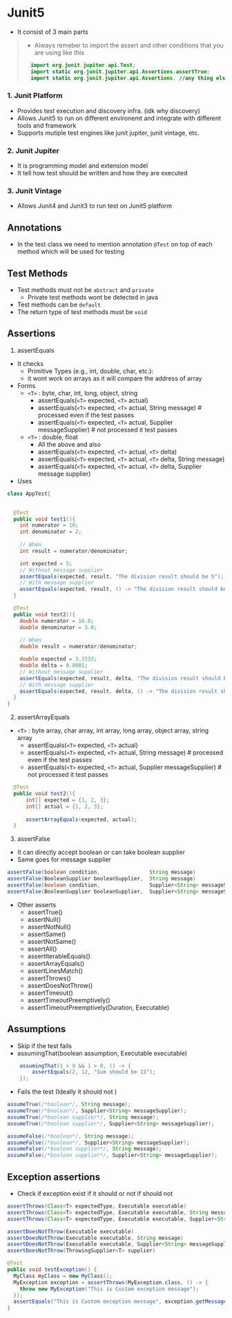 # Junit5 
- It consist of 3 main parts
> - Always remeber to import the assert and other conditions that you are using like this
> ```java
>   import org.junit.jupiter.api.Test;
>   import static org.junit.jupiter.api.Assertions.assertTrue;
>   import static org.junit.jupiter.api.Assertions. //any thing else ;
> ```

### 1. Junit Platform
- Provides test execution and discovery infra. (idk why discovery)
- Allows Junit5 to run on different environemt and integrate with different tools and framework
- Supports mutiple test engines like junit jupiter, junit vintage, etc.
### 2. Junit Jupiter
- It is programming model and extension model
- It tell how test should be written and how they are executed
### 3. Junit Vintage
- Allows Junit4 and Junit3 to run test on Junit5 platform

## Annotations
- In the test class we need to mention annotation `@Test` on top of each method which will be used for testing

## Test Methods
- Test methods must not be `abstract` and `private`
  - Private test methods wont be detected in java
- Test methods can be `default` 
- The return type of test methods must be `void`
## Assertions 
1. assertEquals
- It checks
  - Primitive Types (e.g., int, double, char, etc.):
  - it wont work on arrays as it will compare the address of array
- Forms
  - `<T>` : byte, char, int, long, object, string
    - assertEquals(`<T>` expected, `<T>` actual)
    - assertEquals(`<T>` expected, `<T>` actual, String message) # processed even if the test passes
    - assertEquals(`<T>` expected, `<T>` actual, Supplier<String> messageSupplier) # not processed it test passes
  - `<T>` : double, float
    - All the above and also
    - assertEquals(`<T>` expected, `<T>` actual, `<T>` delta)
    - assertEquals(`<T>` expected, `<T>` actual, `<T>` delta, String message)
    - assertEquals(`<T>` expected, `<T>` actual, `<T>` delta, Supplier<String> message supplier)
- Uses
```java
class AppTest{

  
  @Test
  public void test1(){
    int numerator = 10;
    int denominator = 2;
    
    // When
    int result = numerator/denominator;

    int expected = 5;
    // Without message supplier
    assertEquals(expected, result, "The division result should be 5"); 
    // With message supplier
    assertEquals(expected, result, () -> "The division result should be 5");
  }

  @Test
  public void test2(){
    double numerator = 10.0;
    double denominator = 3.0;
    
    // When
    double result = numerator/denominator;

    double expected = 3.3333;
    double delta = 0.0001;    
    // Without message supplier
    assertEquals(expected, result, delta, "The division result should be approximately 3.3333"); 
    // With message supplier
    assertEquals(expected, result, delta, () -> "The division result should be approximately 3.3333");
  }
}

```
2. assertArrayEquals
  - `<T>` : byte array, char array, int array, long array, object array, string array
    - assertEquals(`<T>` expected, `<T>` actual)
    - assertEquals(`<T>` expected, `<T>` actual, String message) # processed even if the test passes
    - assertEquals(`<T>` expected, `<T>` actual, Supplier<String> messageSupplier) # not processed it test passes  
  ```java
    @Test
    public void test2(){
        int[] expected = {1, 2, 3};
        int[] actual = {1, 2, 3};
            
    	assertArrayEquals(expected, actual);
    }
  ```
3. assertFalse
- It can directly accept boolean or can take boolean supplier
- Same goes for message supplier
```java
assertFalse(boolean condition,                String message)
assertFalse(BooleanSupplier booleanSupplier,  String message)
assertFalse(boolean condition,                Supplier<String> messageSupplier)
assertFalse(BooleanSupplier booleanSupplier,  Supplier<String> messageSupplier)
```
- Other asserts
  - assertTrue()
  - assertNull()
  - assertNotNull()
  - assertSame()
  - assertNotSame()
  - assertAll()
  - assertIterableEquals()
  - assertArrayEquals()
  - assertLinesMatch()
  - assertThrows()
  - assertDoesNotThrow()
  - assertTimeout()
  - assertTimeoutPreemptively()
  - assertTimeoutPreemptively(Duration, Executable)

## Assumptions
- Skip if the test fails
- assumingThat(boolean assumption, Executable executable)
```java
    assumingThat(1 > 0 && 1 > 0, () -> {
        assertEquals(2, 12, "Sum should be 12");
    });
```
- Fails the test (Ideally it should not )
```java
assumeTrue(/*boolean*/, String message);
assumeTrue(/*boolean*/, Supplier<String> messageSupplier);
assumeTrue(/*boolean supplier*/, String message);
assumeTrue(/*boolean supplier*/, Supplier<String> messageSupplier);

assumeFalse(/*boolean*/, String message);
assumeFalse(/*boolean*/, Supplier<String> messageSupplier);
assumeFalse(/*boolean supplier*/, String message);
assumeFalse(/*boolean supplier*/, Supplier<String> messageSupplier);
```

## Exception assertions
- Check if exception exist if it should or not if should not 


```java
assertThrows(Class<T> expectedType, Executable executable)
assertThrows(Class<T> expectedType, Executable executable, String message)
assertThrows(Class<T> expectedType, Executable executable, Supplier<String> messageSupplier)

assertDoesNotThrow(Executable executable)
assertDoesNotThrow(Executable executable, String message)
assertDoesNotThrow(Executable executable, Supplier<String> messageSupplier)
assertDoesNotThrow(ThrowingSupplier<T> supplier)
```

```java
@Test
public void testException() {
  MyClass myClass = new MyClass();
  MyException exception = assertThrows(MyException.class, () -> {
    throw new MyException("This is Custom exception message");
  });
  assertEquals("This is Custom exception message", exception.getMessage());
}
```